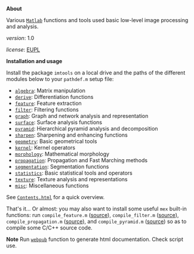 **About**

Various [`Matlab`](https://nl.mathworks.com/) functions and tools used basic low-level image processing and analysis.

*version*:        1.0

*license*:      [EUPL](https://joinup.ec.europa.eu/sites/default/files/eupl1.1.-licence-en_0.pdf)

**Installation and usage**

Install the package `imtools` on a local drive and the paths of the different modules below to your `pathdef.m` setup file:
* [`algebra`](algebra/index.md):  Matrix manipulation		
* [`derive`](derive/index.md):  Differentiation functions
* [`feature`](feature/index.md):  Feature extraction
* [`filter`](filter/index.md):  Filtering functions
* [`graph`](graph/index.md):  Graph and network analysis and representation
* [`surface`](surface/index.md):  Surface analysis functions
* [`pyramid`](pyramid/index.md):  Hierarchical pyramid analysis and decomposition	
* [`sharpen`](sharpen/index.md):  Sharpening and enhancing functions
* [`geometry`](geometry/index.md):  Basic geometrical tools
* [`kernel`](kernel/index.md):  Kernel operators
* [`morphology`](morphology/index.md):  Mathematical morphology
* [`propagation`](propagation/index.md):  Propagation and Fast Marching methods	
* [`segmentation`](segmentation/index.md):  Segmentation functions
* [`statistics`](statistics/index.md):  Basic statistical tools and operators
* [`texture`](texture/index.md):  Texture analysis and representations
* [`misc`](misc/index.md):  Miscellaneous functions

See [`Contents.html`](https://gjacopo.github.io/imtools/Contents.html) for a quick overview.

That's it... Or almost: you may also want to install some useful `mex` built-in functions: run `compile_feature.m` ([source](../feature/src/compile_feature.m)),  `compile_filter.m` ([source](../filter/src/compile_filter.m)),  `compile_propagation.m` ([source](../propagation/src/compile_propagation.m)), and `compile_pyramid.m` ([source](../pyramid/src/compile_pyramid.m)) so as to compile some C/C++ source code. 

**Note** 
Run [`webpub`](https://gjacopo.github.io/imtools/misc/webpub.html) function to generate html documentation. Check script use.
